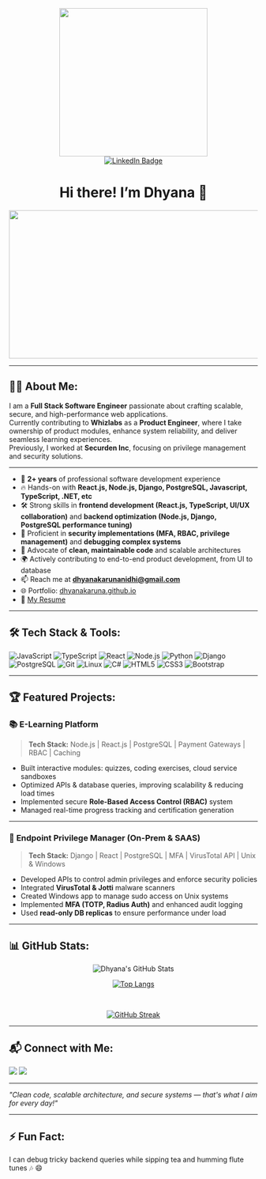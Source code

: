 <div id="header" align="center">
  <img src="https://media.giphy.com/media/v1.Y2lkPTc5MGI3NjExdm5vcWVvaTlhazg1c3B0ZWI4eW40NTVybHh6dG4xMmdjYjk2cW5ocSZlcD12MV9naWZzX3NlYXJjaCZjdD1n/muGYyrI2xiPRXqtUqE/giphy.gif" width="300"/>
</div>

<div id="badges" align="center">
  <a href="https://www.linkedin.com/in/dhyana-k/">
    <img src="https://img.shields.io/badge/LinkedIn-blue?style=for-the-badge&logo=linkedin&logoColor=white" alt="LinkedIn Badge"/>
  </a>
</div>

<div align="center">
  <img src="https://komarev.com/ghpvc/?username=dhyanakaruna&style=flat-square&color=blue" alt=""/>
</div>

<h1 align="center">
  Hi there! I’m Dhyana 👋
</h1>

<div align="center">
  <img src="https://media.giphy.com/media/v1.Y2lkPTc5MGI3NjExcjNwM2ZnaG05NGtzNzB0Z3hxZWV0bTMyZzJqZ3pzMHYwd2V2b3lrbSZlcD12MV9naWZzX3NlYXJjaCZjdD1n/3o7qE1YN7aBOFPRw8E/giphy.gif" width="600" height="300"/>
</div>

---

## 🧑‍💻 About Me:

I am a **Full Stack Software Engineer** passionate about crafting scalable, secure, and high-performance web applications.  
Currently contributing to **Whizlabs** as a **Product Engineer**, where I take ownership of product modules, enhance system reliability, and deliver seamless learning experiences.  
Previously, I worked at **Securden Inc**, focusing on privilege management and security solutions.

---

- 💼 **2+ years** of professional software development experience
- 🔥 Hands-on with **React.js, Node.js, Django, PostgreSQL, Javascript, TypeScript, .NET, etc**
- 🛠️ Strong skills in **frontend development (React.js, TypeScript, UI/UX collaboration)** and **backend optimization (Node.js, Django, PostgreSQL performance tuning)**
- 🔐 Proficient in **security implementations (MFA, RBAC, privilege management)** and **debugging complex systems**
- 🧼 Advocate of **clean, maintainable code** and scalable architectures
- 🌍 Actively contributing to end-to-end product development, from UI to database
- 📫 Reach me at **dhyanakarunanidhi@gmail.com**
- 🌐 Portfolio: [dhyanakaruna.github.io](https://dhyanakaruna.github.io)
- 📄 [My Resume](https://drive.google.com/file/d/1eUBhZ2uesfx3L_JecpmfGBi-UAmfV8pL/view?usp=sharing)

---

## 🛠️ Tech Stack & Tools:

![JavaScript](https://img.shields.io/badge/-JavaScript-black?style=flat-square&logo=javascript)
![TypeScript](https://img.shields.io/badge/-TypeScript-3178C6?style=flat-square&logo=typescript&logoColor=white)
![React](https://img.shields.io/badge/-React-61DAFB?style=flat-square&logo=react&logoColor=black)
![Node.js](https://img.shields.io/badge/-Node.js-339933?style=flat-square&logo=node.js&logoColor=white)
![Python](https://img.shields.io/badge/-Python-3776AB?style=flat-square&logo=python&logoColor=white)
![Django](https://img.shields.io/badge/-Django-092E20?style=flat-square&logo=django)
![PostgreSQL](https://img.shields.io/badge/-PostgreSQL-4169E1?style=flat-square&logo=postgresql&logoColor=white)
![Git](https://img.shields.io/badge/-Git-F05032?style=flat-square&logo=git&logoColor=white)
![Linux](https://img.shields.io/badge/-Linux-FCC624?style=flat-square&logo=linux&logoColor=black)
![C#](https://img.shields.io/badge/-CSharp-239120?style=flat-square&logo=c-sharp&logoColor=white)
![HTML5](https://img.shields.io/badge/-HTML5-E34F26?style=flat-square&logo=html5&logoColor=white)
![CSS3](https://img.shields.io/badge/-CSS3-1572B6?style=flat-square&logo=css3&logoColor=white)
![Bootstrap](https://img.shields.io/badge/-Bootstrap-563D7C?style=flat-square&logo=bootstrap)

---

## 🏆 Featured Projects:

### 📚 **E-Learning Platform**
> **Tech Stack:** Node.js | React.js | PostgreSQL | Payment Gateways | RBAC | Caching

- Built interactive modules: quizzes, coding exercises, cloud service sandboxes
- Optimized APIs & database queries, improving scalability & reducing load times
- Implemented secure **Role-Based Access Control (RBAC)** system
- Managed real-time progress tracking and certification generation

---

### 🔐 **Endpoint Privilege Manager (On-Prem & SAAS)**
> **Tech Stack:** Django | React | PostgreSQL | MFA | VirusTotal API | Unix & Windows

- Developed APIs to control admin privileges and enforce security policies
- Integrated **VirusTotal & Jotti** malware scanners
- Created Windows app to manage sudo access on Unix systems
- Implemented **MFA (TOTP, Radius Auth)** and enhanced audit logging
- Used **read-only DB replicas** to ensure performance under load

---

## 📊 GitHub Stats:

<div align="center">

<img align="center" alt="Dhyana's GitHub Stats" src="https://github-readme-stats.vercel.app/api?username=dhyanakaruna&show_icons=true&theme=radical&border_color=30363d&bg_color=0d1117&title_color=58a6ff&text_color=c9d1d9" />

<br/>

[![Top Langs](https://github-readme-stats.vercel.app/api/top-langs/?username=dhyanakaruna&layout=compact&theme=radical&border_color=30363d&bg_color=0d1117&title_color=58a6ff&text_color=c9d1d9)](https://github.com/anuraghazra/github-readme-stats)

<br/>

[![GitHub Streak](https://streak-stats.demolab.com/?user=dhyanakaruna&theme=dark&hide_border=true)](https://git.io/streak-stats)

</div>

---

## 📬 Connect with Me:

<a href="mailto:dhyanaks@gmail.com"><img src="https://img.shields.io/badge/-Email-D14836?style=flat-square&logo=gmail&logoColor=white"/></a>
<a href="https://www.linkedin.com/in/dhyana-k/"><img src="https://img.shields.io/badge/-LinkedIn-blue?style=flat-square&logo=linkedin&logoColor=white"/></a>

---

*"Clean code, scalable architecture, and secure systems — that's what I aim for every day!"*

---

## ⚡ Fun Fact:
I can debug tricky backend queries while sipping tea and humming flute tunes 🎶 😄
